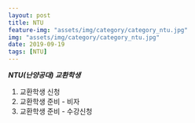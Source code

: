 ```yaml
---
layout: post
title: NTU
feature-img: "assets/img/category/category_ntu.jpg"
img: "assets/img/category/category_ntu.jpg"
date: 2019-09-19
tags: [NTU]
---
```


<!--![image]({{ site.baseurl }}/{{ page.img }})

Sed ut perspiciatis unde omnis iste natus error sit voluptatem accusantium doloremque laudantium, totam rem aperiam, eaque ipsa quae ab illo inventore veritatis et quasi architecto beatae vitae dicta sunt explicabo. Nemo enim ipsam voluptatem <a>quia voluptas sit aspernatur</a> aut odit aut fugit, sed quia consequuntur magni dolores eos qui ratione voluptatem sequi nesciunt. Neque porro quisquam est, qui dolorem ipsum quia dolor sit amet, consectetur, adipisci velit, sed quia non numquam eius <a>modi tempora incidunt</a> ut labore et dolore magnam aliquam quaerat voluptatem. Ut enim ad minima veniam, quis nostrum exercitationem ullam corporis suscipit laboriosam, nisi ut aliquid ex ea commodi consequatur? Quis autem vel eum iure reprehenderit qui in ea voluptate velit esse quam nihil molestiae consequatur, vel illum qui dolorem eum fugiat quo voluptas nulla pariatur?-->

***NTU(난양공대) 교환학생***

1. 교환학생 신청
2. 교환학생 준비 - 비자
3. 교환학생 준비 - 수강신청<br>
